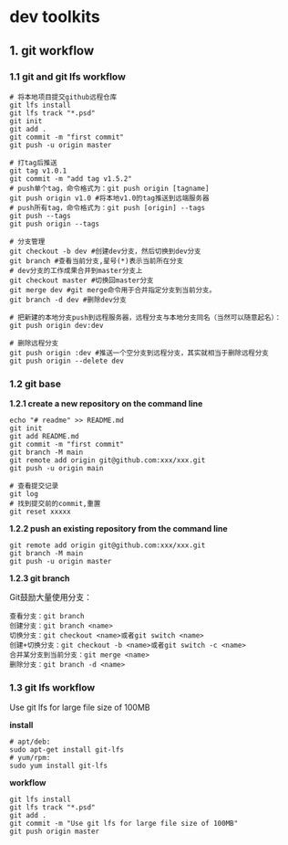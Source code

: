 # dev toolkits
## 1. git workflow

### 1.1 git and git lfs workflow
```shell
# 将本地项目提交github远程仓库
git lfs install
git lfs track "*.psd"
git init
git add .
git commit -m "first commit"
git push -u origin master

# 打tag后推送
git tag v1.0.1
git commit -m "add tag v1.5.2"
# push单个tag，命令格式为：git push origin [tagname]
git push origin v1.0 #将本地v1.0的tag推送到远端服务器
# push所有tag，命令格式为：git push [origin] --tags
git push --tags
git push origin --tags

# 分支管理
git checkout -b dev #创建dev分支，然后切换到dev分支
git branch #查看当前分支,星号(*)表示当前所在分支
# dev分支的工作成果合并到master分支上
git checkout master #切换回master分支
git merge dev #git merge命令用于合并指定分支到当前分支。
git branch -d dev #删除dev分支

# 把新建的本地分支push到远程服务器，远程分支与本地分支同名（当然可以随意起名）：
git push origin dev:dev

# 删除远程分支
git push origin :dev #推送一个空分支到远程分支，其实就相当于删除远程分支
git push origin --delete dev
```


### 1.2 git base

**1.2.1 create a new repository on the command line**
```shell
echo "# readme" >> README.md
git init
git add README.md
git commit -m "first commit"
git branch -M main
git remote add origin git@github.com:xxx/xxx.git
git push -u origin main

# 查看提交记录
git log
# 找到提交前的commit,重置
git reset xxxxx
```

**1.2.2 push an existing repository from the command line**
```shell
git remote add origin git@github.com:xxx/xxx.git
git branch -M main
git push -u origin master
```

**1.2.3 git branch**

Git鼓励大量使用分支：
```shell
查看分支：git branch
创建分支：git branch <name>
切换分支：git checkout <name>或者git switch <name>
创建+切换分支：git checkout -b <name>或者git switch -c <name>
合并某分支到当前分支：git merge <name>
删除分支：git branch -d <name>
```
### 1.3 git lfs workflow

Use git lfs for large file size of 100MB

**install**
```shell
# apt/deb: 
sudo apt-get install git-lfs
# yum/rpm: 
sudo yum install git-lfs
```
**workflow**
```shell
git lfs install
git lfs track "*.psd"
git add .
git commit -m "Use git lfs for large file size of 100MB"
git push origin master
```
